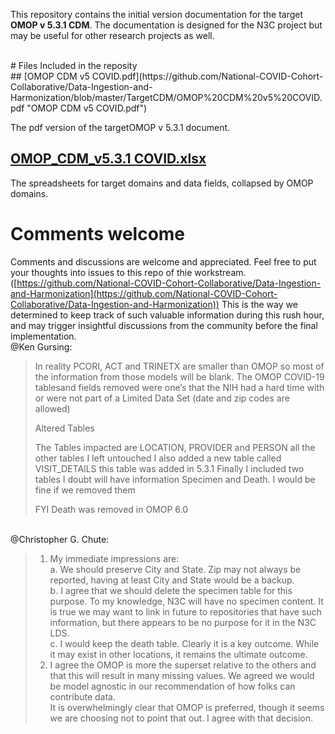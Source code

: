 
This repository contains the initial version documentation for the target **OMOP v 5.3.1 CDM**. The documentation is designed for the N3C project but may be useful for other research projects as well.

<br>
# Files Included in the reposity

<br>
## [OMOP CDM v5 COVID.pdf](https://github.com/National-COVID-Cohort-Collaborative/Data-Ingestion-and-Harmonization/blob/master/TargetCDM/OMOP%20CDM%20v5%20COVID.pdf "OMOP CDM v5 COVID.pdf")

The pdf version of the targetOMOP v 5.3.1 document.
<br>
## [OMOP_CDM_v5.3.1 COVID.xlsx](https://github.com/National-COVID-Cohort-Collaborative/Data-Ingestion-and-Harmonization/blob/master/TargetCDM/OMOP_CDM_v5.3.1%20COVID.xlsx "OMOP_CDM_v5.3.1 COVID.xlsx")

The spreadsheets for target domains and data fields, collapsed by OMOP domains.
<br>
# Comments welcome

Comments and discussions are welcome and appreciated. Feel free to put your thoughts into issues to this repo of thie workstream.([https://github.com/National-COVID-Cohort-Collaborative/Data-Ingestion-and-Harmonization](https://github.com/National-COVID-Cohort-Collaborative/Data-Ingestion-and-Harmonization)) This is the way we determined to keep track of such valuable information during this rush hour, and may trigger insightful discussions from the community before the final implementation.
<br>
@Ken Gursing:

> In reality PCORI, ACT and TRINETX are smaller than OMOP so most of the information from those models will be blank. The OMOP COVID-19 tablesand fields removed were one’s that the NIH had a hard time with or were not part of a Limited Data Set (date and zip codes are allowed)
> 
> Altered Tables
> 
> The Tables impacted are LOCATION, PROVIDER and PERSON all the other tables I left untouched I also added a new table called VISIT_DETAILS this table was added in 5.3.1 Finally I included two tables I doubt will have information Specimen and Death. I would be fine if we removed them
> 
> FYI Death was removed in OMOP 6.0
<br>
@Christopher G. Chute:

> 1. My immediate impressions are:<br>
>     a.  We should preserve City and State. Zip may not always be reported, having at least City and State would be a backup.<br>
>     b.  I agree that we should delete the specimen table for this purpose. To my knowledge, N3C will have no specimen content. It is true we may want to link in future to repositories that have such information, but there appears to be no purpose for it in the N3C LDS.<br>
>     c.  I would keep the death table. Clearly it is a key outcome. While it may exist in other locations, it remains the ultimate outcome.<br>
> 2.  I agree the OMOP is more the superset relative to the others and that this will result in many missing values. We agreed we would be model agnostic in our recommendation of how folks can contribute data.<br>
> It is overwhelmingly clear that OMOP is preferred, though it seems we are choosing not to point that out. I agree with that decision.
